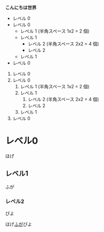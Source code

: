 **こんにちは世界**

- レベル 0
- レベル 0
  - レペル 1 (半角スペース 1x2 = 2 個)
  - レベル 1
    - レベル 2 (半角スペース 2x2 = 4 個)
    - レベル 2
  - レベル 1
- レベル 0

1. レベル 0
1. レベル 0
   1. レペル 1 (半角スペース 1x2 = 2 個)
   1. レベル 1
      1. レベル 2 (半角スペース 2x2 = 4 個)
      1. レベル 2
   1. レベル 1
1. レベル 0

# レベル0

ほげ

## レベル1

ふが

### レベル2

ぴよ

ほげ[ふが](https://github.com/)ぴよ

